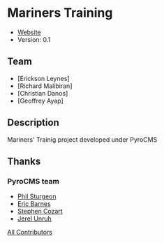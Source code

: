 # Mariners Training

* [Website](http://www.marinerstraining.com/)
* Version: 0.1

## Team

* [Erickson Leynes]
* [Richard Malibiran]
* [Christian Danos]
* [Geoffrey Ayap]

## Description

Mariners' Trainig project developed under PyroCMS

## Thanks

### PyroCMS team

* [Phil Sturgeon](http://philsturgeon.co.uk/)
* [Eric Barnes](http://ericlbarnes.com/)
* [Stephen Cozart](http://twitter.com/stephencozart)
* [Jerel Unruh](http://www.unruhdesigns.com/)

[All Contributors](https://github.com/pyrocms/pyrocms/contributors)

